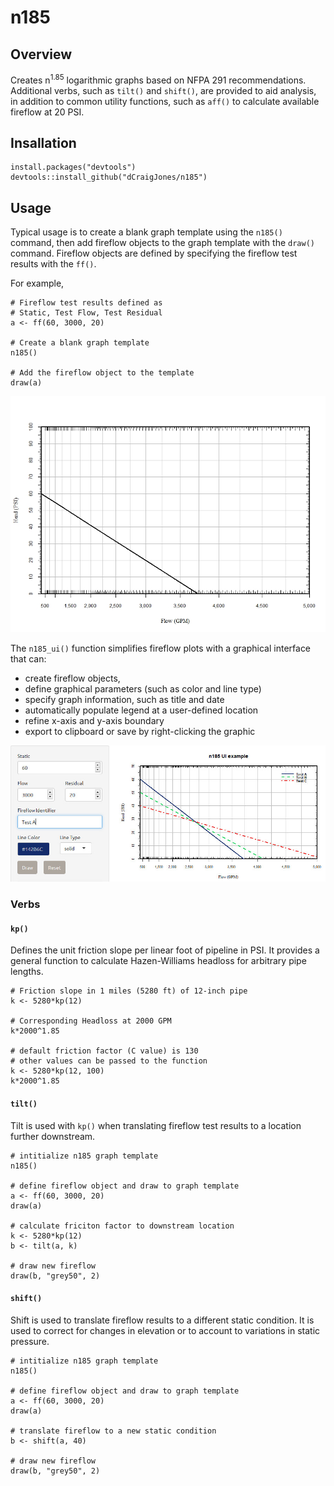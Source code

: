 # n185

## Overview
Creates n<sup>1.85</sup> logarithmic graphs based on NFPA 291 recommendations.  Additional verbs, such as `tilt()` and `shift()`, are provided to aid analysis, in addition to common utility functions, such as `aff()` to calculate available fireflow at 20 PSI.

## Insallation
```
install.packages("devtools")
devtools::install_github("dCraigJones/n185")
```
	
## Usage

Typical usage is to create a blank graph template using the `n185()` command, then add fireflow objects to the graph template with the `draw()` command.  Fireflow objects are defined by specifying the fireflow test results with the `ff()`.  

For example,
```
# Fireflow test results defined as
# Static, Test Flow, Test Residual
a <- ff(60, 3000, 20)

# Create a blank graph template
n185()

# Add the fireflow object to the template
draw(a)
```
![basic n185](/fig/basic_n185.jpeg?raw=true)


The `n185_ui()` function simplifies fireflow plots with a graphical interface that can:
- create fireflow objects, 
- define graphical parameters (such as color and line type)
- specify graph information, such as title and date
- automatically populate legend at a user-defined location
- refine x-axis and y-axis boundary
- export to clipboard or save by right-clicking the graphic

![ut example](/fig/ui_example.jpg?raw=true)

### Verbs

#### `kp()`

Defines the unit friction slope per linear foot of pipeline in PSI.  It provides a general function to calculate Hazen-Williams headloss for arbitrary pipe lengths.

```
# Friction slope in 1 miles (5280 ft) of 12-inch pipe
k <- 5280*kp(12)

# Corresponding Headloss at 2000 GPM
k*2000^1.85

# default friction factor (C value) is 130
# other values can be passed to the function
k <- 5280*kp(12, 100)
k*2000^1.85
```

#### `tilt()`

Tilt is used with `kp()` when translating fireflow test results to a location further downstream.

```
# intitialize n185 graph template
n185()

# define fireflow object and draw to graph template
a <- ff(60, 3000, 20)
draw(a)

# calculate friciton factor to downstream location
k <- 5280*kp(12)
b <- tilt(a, k)

# draw new fireflow
draw(b, "grey50", 2)

```

#### `shift()`
Shift is used to translate fireflow results to a different static condition.  It is used to correct for changes in elevation or to account to variations in static pressure.

```
# intitialize n185 graph template
n185()

# define fireflow object and draw to graph template
a <- ff(60, 3000, 20)
draw(a)

# translate fireflow to a new static condition
b <- shift(a, 40)

# draw new fireflow
draw(b, "grey50", 2)
```
